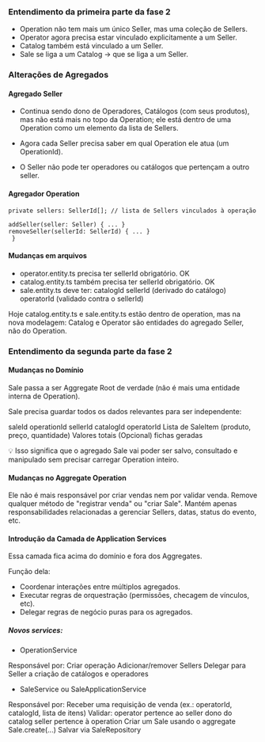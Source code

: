 ### Entendimento da primeira parte da fase 2

- Operation não tem mais um único Seller, mas uma coleção de Sellers.
- Operator agora precisa estar vinculado explicitamente a um Seller.
- Catalog também está vinculado a um Seller.
- Sale se liga a um Catalog → que se liga a um Seller.

### Alterações de Agregados

#### Agregado Seller

- Continua sendo dono de Operadores, Catálogos (com seus produtos), mas não está mais no topo da Operation; ele está dentro de uma Operation como um elemento da lista de Sellers.

- Agora cada Seller precisa saber em qual Operation ele atua (um OperationId).

- O Seller não pode ter operadores ou catálogos que pertençam a outro seller.

#### Agregador Operation

```class Operation {
private sellers: SellerId[]; // lista de Sellers vinculados à operação

addSeller(seller: Seller) { ... }
removeSeller(sellerId: SellerId) { ... }
 }
```

#### Mudanças em arquivos

- operator.entity.ts precisa ter sellerId obrigatório. OK
- catalog.entity.ts também precisa ter sellerId obrigatório. OK
- sale.entity.ts deve ter:
  catalogId
  sellerId (derivado do catálogo)
  operatorId (validado contra o sellerId)

Hoje catalog.entity.ts e sale.entity.ts estão dentro de operation, mas na nova modelagem: Catalog e Operator são entidades do agregado Seller, não do Operation.

### Entendimento da segunda parte da fase 2

#### Mudanças no Domínio

Sale passa a ser Aggregate Root de verdade (não é mais uma entidade interna de Operation).

Sale precisa guardar todos os dados relevantes para ser independente:

saleId
operationId
sellerId
catalogId
operatorId
Lista de SaleItem (produto, preço, quantidade)
Valores totais
(Opcional) fichas geradas

💡 Isso significa que o agregado Sale vai poder ser salvo, consultado e manipulado sem precisar carregar Operation inteiro.

#### Mudanças no Aggregate Operation

Ele não é mais responsável por criar vendas nem por validar venda.
Remove qualquer método de "registrar venda" ou "criar Sale".
Mantém apenas responsabilidades relacionadas a gerenciar Sellers, datas, status do evento, etc.

#### Introdução da Camada de Application Services

Essa camada fica acima do domínio e fora dos Aggregates.

Função dela:

- Coordenar interações entre múltiplos agregados.
- Executar regras de orquestração (permissões, checagem de vínculos, etc).
- Delegar regras de negócio puras para os agregados.

##### Novos services:

- OperationService

Responsável por:
Criar operação
Adicionar/remover Sellers
Delegar para Seller a criação de catálogos e operadores

- SaleService ou SaleApplicationService

Responsável por:
Receber uma requisição de venda (ex.: operatorId, catalogId, lista de itens)
Validar:
operator pertence ao seller dono do catalog
seller pertence à operation
Criar um Sale usando o aggregate Sale.create(...)
Salvar via SaleRepository
